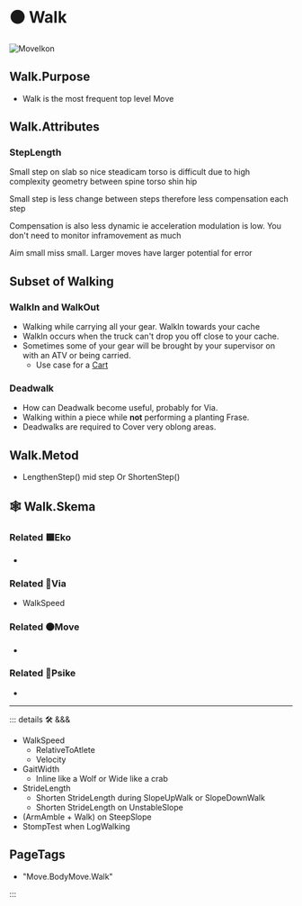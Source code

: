 # 🟠 <move>Walk</move>

![MoveIkon](/Move/Move_Ikon.png)

## Walk.Purpose

- Walk is the most frequent top level Move

## Walk.Attributes

### StepLength

Small step on slab so nice steadicam torso is difficult due to high complexity geometry between spine torso shin hip

Small step is less change between steps therefore less compensation each step

Compensation is also less dynamic ie acceleration modulation is low. You don't need to monitor inframovement as much

Aim small miss small. Larger moves have larger potential for error

## Subset of Walking

### WalkIn and WalkOut

- Walking while carrying all your gear. WalkIn towards your cache
- WalkIn occurs when the truck can't drop you off close to your cache.
- Sometimes some of your gear will be brought by your supervisor on with an ATV or being carried.
    - Use case for a [Cart](/dev/Tools#cart)

### Deadwalk

- How can Deadwalk become useful, probably for Via.
- Walking within a piece while **not** performing a planting Frase.
- Deadwalks are required to Cover very oblong areas.

## Walk.Metod

- LengthenStep() mid step Or ShortenStep()

## 🕸 Walk.Skema

### Related 🟩<eko>Eko</eko>

-

### Related 🔻<via>Via</via>

- WalkSpeed

### Related 🟠<move>Move</move>

-

### Related 💜<psike>Psike</psike>

-

---

<!-- =================================================== -->
<!-- =================================================== -->
<!-- =================================================== -->
<!-- =================================================== -->
<!-- =================================================== -->
::: details 🛠 <dev>&&&</dev>

- WalkSpeed
    - RelativeToAtlete
    - Velocity
- GaitWidth
    - Inline like a Wolf or Wide like a crab
- StrideLength
    - Shorten StrideLength during SlopeUpWalk or SlopeDownWalk
    - Shorten StrideLength on UnstableSlope
- (ArmAmble + Walk) on SteepSlope
- StompTest when LogWalking

<h2>PageTags</h2>

- "Move.BodyMove.Walk"

:::
